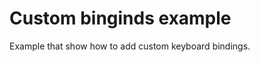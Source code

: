 # Custom binginds example

Example that show how to add custom keyboard bindings.

<!-- ![screenshot](./assets/screenshot.png) -->
